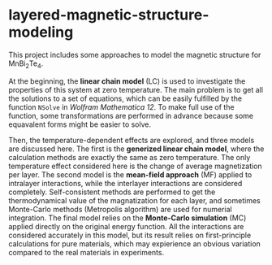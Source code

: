 # layered-magnetic-structure-modeling

This project includes some approaches to model the magnetic structure for MnBi<sub>2</sub>Te<sub>4</sub>. 

At the beginning, the **linear chain model** (LC) is used to investigate the properties of this system at zero temperature. The main problem is to get all the solutions to a set of equations, which can be easily fulfilled by the function `NSolve` in *Wolfram Mathematica 12*. To make full use of the function, some transformations are performed in advance because some equavalent forms might be easier to solve.

Then, the temperature-dependent effects are explored, and three models are discussed here. The first is the **generized linear chain model**, where the calculation methods are exactly the same as zero temperature. The only temperature effect considered here is the change of average magnetization per layer. The second model is the **mean-field approach** (MF) applied to intralayer interactions, while the interlayer interactions are considered completely. Self-consistent methods are performed to get the thermodynamical value of the magnatization for each layer, and sometimes Monte-Carlo methods (Metropolis algorithm) are used for numerial integration. The final model relies on the **Monte-Carlo simulation** (MC) applied directly on the original energy function. All the interactions are considered accurately in this model, but its result relies on first-principle calculations for pure materials, which may expierience an obvious variation compared to the real materials in experiments.
